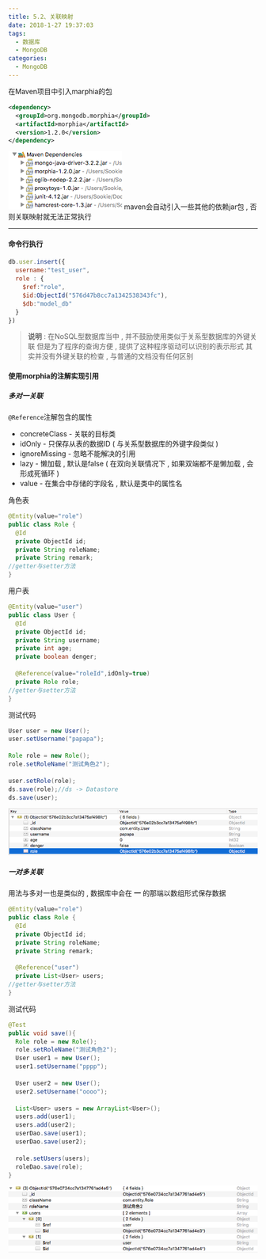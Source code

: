 ```yaml
---
title: 5.2、关联映射
date: 2018-1-27 19:37:03
tags: 
  - 数据库
  - MongoDB
categories: 
  - MongoDB
---
```


在Maven项目中引入marphia的包
```xml
<dependency>
  <groupId>org.mongodb.morphia</groupId>
  <artifactId>morphia</artifactId>
  <version>1.2.0</version>
</dependency>
```
<!-- more -->
![mapping](/images/MongoDB/mapping1.png)
maven会自动引入一些其他的依赖jar包 , 否则关联映射就无法正常执行

---
#### 命令行执行
```javascript
db.user.insert({
  username:"test_user",
  role : {
    $ref:"role",
    $id:ObjectId("576d47b8cc7a1342538343fc"),
    $db:"model_db"
  }
})
```

> **说明** : 在NoSQL型数据库当中 , 并不鼓励使用类似于关系型数据库的外键关联
> 但是为了程序的查询方便 , 提供了这种程序驱动可以识别的表示形式
> 其实并没有外键关联的检查 , 与普通的文档没有任何区别

#### 使用morphia的注解实现引用

##### 多对一关联
`@Reference`注解包含的属性
+ concreteClass - 关联的目标类
+ idOnly - 只保存从表的数据ID ( 与关系型数据库的外键字段类似 )
+ ignoreMissing - 忽略不能解决的引用
+ lazy - 懒加载 , 默认是false ( 在双向关联情况下 , 如果双端都不是懒加载 , 会形成死循环 )
+ value - 在集合中存储的字段名 , 默认是类中的属性名


角色表
```java
@Entity(value="role")
public class Role {
  @Id
  private ObjectId id;
  private String roleName;
  private String remark;
//getter与setter方法
}
```
用户表
```java
@Entity(value="user")
public class User {
  @Id
  private ObjectId id;
  private String username;
  private int age;
  private boolean denger;
  
  @Reference(value="roleId",idOnly=true)
  private Role role;
//getter与setter方法
}
```
测试代码
```java
User user = new User();
user.setUsername("papapa");

Role role = new Role();
role.setRoleName("测试角色2");

user.setRole(role);
ds.save(role);//ds -> Datastore
ds.save(user);
```

![mapping](/images/MongoDB/mapping2.png)

##### 一对多关联
用法与多对一也是类似的 , 数据库中会在 **一** 的那端以数组形式保存数据
```java
@Entity(value="role")
public class Role {
  @Id
  private ObjectId id;
  private String roleName;
  private String remark;
  
  @Reference("user")
  private List<User> users;
//getter与setter方法
}
```

测试代码
```java
@Test
public void save(){
  Role role = new Role();
  role.setRoleName("测试角色2");
  User user1 = new User();
  user1.setUsername("pppp");
  
  User user2 = new User();
  user2.setUsername("oooo");
  
  List<User> users = new ArrayList<User>();
  users.add(user1);
  users.add(user2);
  userDao.save(user1);
  userDao.save(user2);
  
  role.setUsers(users);
  roleDao.save(role);
}
```
![mapping](/images/MongoDB/mapping3.png)